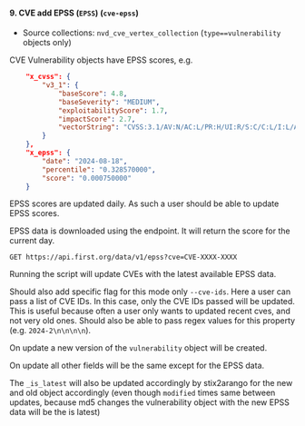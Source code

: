 #### 9. CVE add EPSS (`EPSS`) (`cve-epss`)

* Source collections: `nvd_cve_vertex_collection` (`type==vulnerability` objects only)

CVE Vulnerability objects have EPSS scores, e.g.

```json
    "x_cvss": {
        "v3_1": {
            "baseScore": 4.8,
            "baseSeverity": "MEDIUM",
            "exploitabilityScore": 1.7,
            "impactScore": 2.7,
            "vectorString": "CVSS:3.1/AV:N/AC:L/PR:H/UI:R/S:C/C:L/I:L/A:N"
        }
    },
    "x_epss": {
        "date": "2024-08-18",
        "percentile": "0.328570000",
        "score": "0.000750000"
    }
```

EPSS scores are updated daily. As such a user should be able to update EPSS scores.

EPSS data is downloaded using the endpoint. It will return the score for the current day.

```shell
GET https://api.first.org/data/v1/epss?cve=CVE-XXXX-XXXX
```

Running the script will update CVEs with the latest available EPSS data.

Should also add specific flag for this mode only `--cve-ids`. Here a user can pass a list of CVE IDs. In this case, only the CVE IDs passed will be updated. This is useful because often a user only wants to updated recent cves, and not very old ones. Should also be able to pass regex values for this property (e.g. `2024-2\n\n\n\n`).

On update a new version of the `vulnerability` object will be created.

On update all other fields will be the same except for the EPSS data.

The `_is_latest` will also be updated accordingly by stix2arango for the new and old object accordingly (even though `modified` times same between updates, because md5 changes the vulnerability object with the new EPSS data will be the is latest)